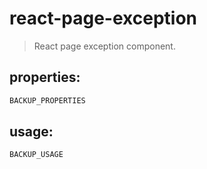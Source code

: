 # react-page-exception
> React page exception component.


## properties:
```javascript
BACKUP_PROPERTIES
```

## usage:
```jsx
BACKUP_USAGE
```
